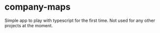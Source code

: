 # company-maps

Simple app to play with typescript for the first time. Not used for any other projects at the moment.